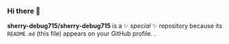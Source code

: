 ### Hi there 👋

<!--
**sherry-debug715/sherry-debug715** is a ✨ _special_ ✨ repository because its `README.md` (this file) appears on your GitHub profile.

Here are some ideas to get you started:

- 🔭 I’m currently working on ...
- 🌱 I’m currently learning ...
- 👯 I’m looking to collaborate on ...
- 🤔 I’m looking for help with ...
- 💬 Ask me about ...
- 📫 How to reach me: ...
- 😄 Pronouns: ...
- ⚡ Fun fact: ...
-->
**sherry-debug715/sherry-debug715** is a ✨ _special_ ✨ repository because its `README.md` (this file) appears on your GitHub profile.
.
